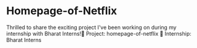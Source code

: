 # Homepage-of-Netflix
Thrilled to share the exciting project I've been working on during my internship with Bharat Interns!🔹 Project: homepage-of-netflix 🔹 Internship: Bharat Interns

